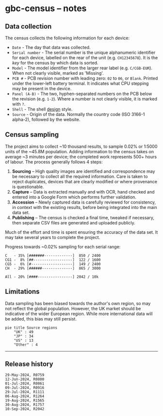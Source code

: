 # gbc-census – notes

## Data collection

The census collects the following information for each device:

- `Date` - The day that data was collected.
- `Serial number` - The serial number is the unique alphanumeric identifier for each device, labelled on the rear of the unit (e.g. `CH12345678`). It is the _key_ for the census by which data is sorted. 
- `Model` - The model identifier from the larger rear label (e.g. `C/CGB-EUR`). When not clearly visible, marked as 'Missing'.
- `PCB #` - PCB revision number with leading zero: `02` to `06`, or `Blank`. Printed under the lower-left battery terminal. It indicates what CPU stepping may be present in the device.
- `Panel (A-B)` - The two, hyphen-separated numbers on the PCB below the revision (e.g. `1-2`). Where a number is not clearly visible, it is marked with `?`.
- `Shell` - The shell [design](gbc-shells.md) style.
- `Source` - Origin of the data. Normally the country code (ISO 3166-1 alpha-2), followed by the website.


## Census sampling

The project aims to collect ~10 thousand results, to sample 0.02% or 1:5000 units of the ~45.8M population. Adding information to the census takes on average ~3 minutes per device; the completed work represents 500+ hours of labour. The process generally follows 4 steps:
1. **Sourcing** – High quality images are identified and correspondence may be necessary to collect all the required information. Care is taken to reject duplicates, devices that are clearly modified or where provenance is questionable.
2. **Capture** – Data is extracted manually and with OCR, hand checked and entered into a Google Form which performs further validation. 
3. **Accession** – Newly captured data is carefully reviewed for consistency, in context with the existing results, before being integrated into the main data set.
4. **Publishing** – The census is checked a final time, tweaked if necessary, then separate CSV files are generated and uploaded publicly.

Much of the effort and time is spent ensuring the accuracy of the data set. It may take several years to complete the project.

Progress towards ~0.02% sampling for each serial range:

```text
C   - 35% [#######-------------]  850 / 2400
CG1 -  8% [##------------------]  122 / 1600
CG5 -  6% [#-------------------]  149 / 2400
CH  - 29% [######--------------]  865 / 3000

All - 20% [####----------------] 2042 / 10k
```


## Limitations

Data sampling has been biased towards the author's own region, so may not reflect the global population. However, the UK market should be indicative of the wider European region. While more international data will be added, this bias may still persist. 

```mermaid
pie title Source regions
    "UK" : 49
    "JP" : 34
    "US" : 13
    "Other" : 4
```

<hr>

## Release history

```text
29-May-2024, R0759  
12-Jun-2024, R0800  
01-Jul-2024, R0861  
09-Jul-2024, R0916  
29-Jul-2024, R1111  
06-Aug-2024, R1264
19-Aug-2024, R1565
30-Aug-2024, R1757
10-Sep-2024, R2042
```